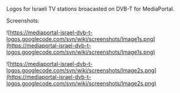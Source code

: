 Logos for Israeli TV stations broacasted on DVB-T for MediaPortal.

Screenshots:

![https://mediaportal-israel-dvb-t-logos.googlecode.com/svn/wiki/screenshots/Image1s.png](https://mediaportal-israel-dvb-t-logos.googlecode.com/svn/wiki/screenshots/Image1s.png)

![https://mediaportal-israel-dvb-t-logos.googlecode.com/svn/wiki/screenshots/Image2s.png](https://mediaportal-israel-dvb-t-logos.googlecode.com/svn/wiki/screenshots/Image2s.png)